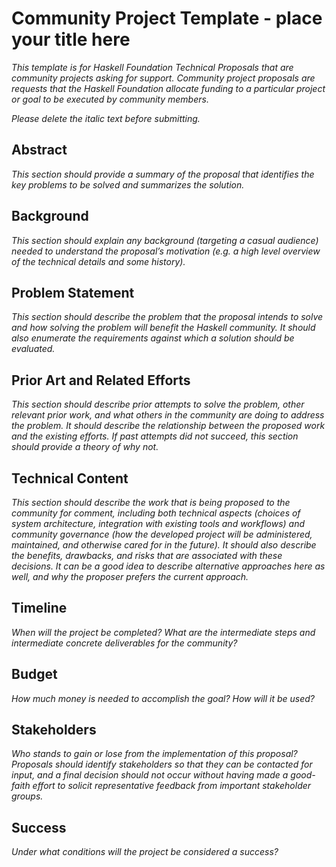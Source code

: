 # Community Project Template - place your title here

_This template is for Haskell Foundation Technical Proposals that are community projects asking for support.
Community project proposals are requests that the Haskell Foundation allocate funding to a particular project or goal to be executed by community members._

_Please delete the italic text before submitting._


## Abstract

_This section should provide a summary of the proposal that identifies the key problems to be solved and summarizes the solution._

## Background

_This section should explain any background (targeting a casual audience) needed to understand the proposal’s motivation (e.g. a high level overview of the technical details and some history)._

## Problem Statement

_This section should describe the problem that the proposal intends to solve and how solving the problem will benefit the Haskell community.
It should also enumerate the requirements against which a solution should be evaluated._

## Prior Art and Related Efforts

_This section should describe prior attempts to solve the problem, other relevant prior work, and what others in the community are doing to address the problem.
It should describe the relationship between the proposed work and the existing efforts.
If past attempts did not succeed, this section should provide a theory of why not._

## Technical Content

_This section should describe the work that is being proposed to the community for comment, including both technical aspects (choices of system architecture, integration with existing tools and workflows) and community governance (how the developed project will be administered, maintained, and otherwise cared for in the future). 
It should also describe the benefits, drawbacks, and risks that are associated with these decisions.
It can be a good idea to describe alternative approaches here as well, and why the proposer prefers the current approach._

## Timeline

_When will the project be completed?
What are the intermediate steps and intermediate concrete deliverables for the community?_

## Budget

_How much money is needed to accomplish the goal?
How will it be used?_

## Stakeholders

_Who stands to gain or lose from the implementation of this proposal?
Proposals should identify stakeholders so that they can be contacted for input, and a final decision should not occur without having made a good-faith effort to solicit representative feedback from important stakeholder groups._

## Success

_Under what conditions will the project be considered a success?_
